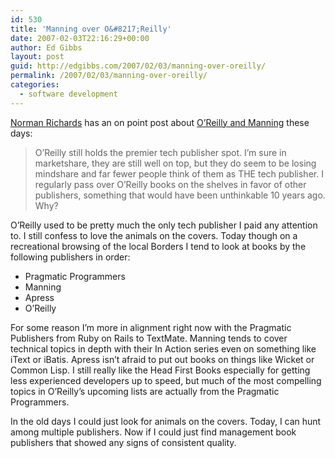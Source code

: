 ```yaml
---
id: 530
title: 'Manning over O&#8217;Reilly'
date: 2007-02-03T22:16:29+00:00
author: Ed Gibbs
layout: post
guid: http://edgibbs.com/2007/02/03/manning-over-oreilly/
permalink: /2007/02/03/manning-over-oreilly/
categories:
  - software development
---
```

[Norman Richards](http://members.capmac.org/~orb/blog.cgi/) has an on point post about [O&#8217;Reilly and Manning](http://members.capmac.org/~orb/blog.cgi/tech/books/Manning_vs._O_Reilly.html) these days:

> O&#8217;Reilly still holds the premier tech publisher spot. I&#8217;m sure in marketshare, they are still well on top, but they do seem to be losing mindshare and far fewer people think of them as THE tech publisher. I regularly pass over O&#8217;Reilly books on the shelves in favor of other publishers, something that would have been unthinkable 10 years ago. Why?

O&#8217;Reilly used to be pretty much the only tech publisher I paid any attention to. I still confess to love the animals on the covers. Today though on a recreational browsing of the local Borders I tend to look at books by the following publishers in order:

  * Pragmatic Programmers
  * Manning
  * Apress
  * O&#8217;Reilly

For some reason I&#8217;m more in alignment right now with the Pragmatic Publishers from Ruby on Rails to TextMate. Manning tends to cover technical topics in depth with their In Action series even on something like iText or iBatis. Apress isn&#8217;t afraid to put out books on things like Wicket or Common Lisp. I still really like the Head First Books especially for getting less experienced developers up to speed, but much of the most compelling topics in O&#8217;Reilly&#8217;s upcoming lists are actually from the Pragmatic Programmers.

In the old days I could just look for animals on the covers. Today, I can hunt among multiple publishers. Now if I could just find management book publishers that showed any signs of consistent quality.